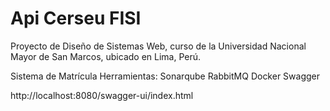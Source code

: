 # Api Cerseu FISI

Proyecto de Diseño de Sistemas Web, curso de la Universidad Nacional Mayor de San Marcos, ubicado en Lima, Perú.

Sistema de Matrícula
Herramientas:
Sonarqube
RabbitMQ
Docker
Swagger

http://localhost:8080/swagger-ui/index.html

